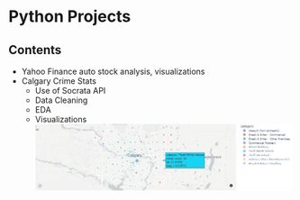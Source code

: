 # Python Projects

## Contents
* Yahoo Finance auto stock analysis, visualizations
* Calgary Crime Stats
  * Use of Socrata API
  * Data Cleaning
  * EDA
  * Visualizations
![alt text](https://github.com/peterdlt/Portfolio/blob/955f7f4670ed903b0fa1617f7d4804f09a6e72ea/Python/geo_calgary2021.JPG)
